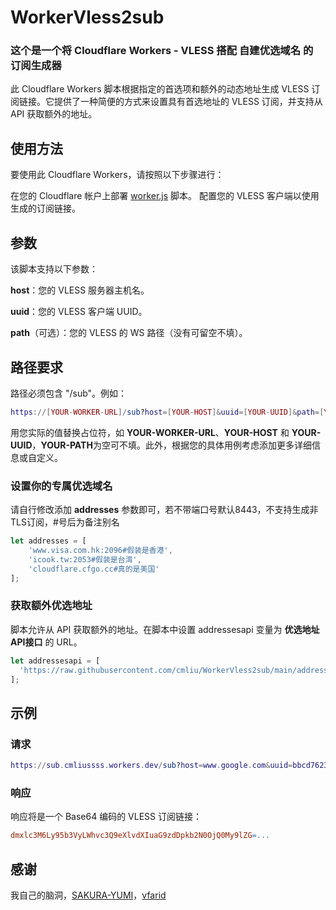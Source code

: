 # WorkerVless2sub
### 这个是一个将 Cloudflare Workers - VLESS 搭配 自建优选域名 的 订阅生成器
此 Cloudflare Workers 脚本根据指定的首选项和额外的动态地址生成 VLESS 订阅链接。它提供了一种简便的方式来设置具有首选地址的 VLESS 订阅，并支持从 API 获取额外的地址。

## 使用方法
要使用此 Cloudflare Workers，请按照以下步骤进行：

在您的 Cloudflare 帐户上部署 [worker.js](https://github.com/cmliu/WorkerVless2sub/blob/main/_worker.js) 脚本。
配置您的 VLESS 客户端以使用生成的订阅链接。

## 参数
该脚本支持以下参数：

**host**：您的 VLESS 服务器主机名。

**uuid**：您的 VLESS 客户端 UUID。

**path**（可选）：您的 VLESS 的 WS 路径（没有可留空不填）。

## 路径要求
路径必须包含 "/sub"。例如：

```lua
https://[YOUR-WORKER-URL]/sub?host=[YOUR-HOST]&uuid=[YOUR-UUID]&path=[YOUR-PATH]
```
用您实际的值替换占位符，如 **YOUR-WORKER-URL**、**YOUR-HOST** 和 **YOUR-UUID**，**YOUR-PATH**为空可不填。此外，根据您的具体用例考虑添加更多详细信息或自定义。

### 设置你的专属优选域名
请自行修改添加 **addresses** 参数即可，若不带端口号默认8443，不支持生成非TLS订阅，#号后为备注别名
```js
let addresses = [
	'www.visa.com.hk:2096#假装是香港',
	'icook.tw:2053#假装是台湾',
	'cloudflare.cfgo.cc#真的是美国'
];
```

### 获取额外优选地址
脚本允许从 API 获取额外的地址。在脚本中设置 addressesapi 变量为 **优选地址API接口** 的 URL。
```js
let addressesapi = [
  'https://raw.githubusercontent.com/cmliu/WorkerVless2sub/main/addressesapi.txt' //该接口只是示例，并不进行维护。可参考内容格式 自行搭建。
];
```

## 示例
### 请求
```lua
https://sub.cmliussss.workers.dev/sub?host=www.google.com&uuid=bbcd7623-bae1-4513-b177-f17f9c244327&path=ws
```

### 响应
响应将是一个 Base64 编码的 VLESS 订阅链接：

```makefile
dmxlc3M6Ly95b3VyLWhvc3Q9eXlvdXIuaG9zdDpkb2N0OjQ0My9lZG=...
```

## 感谢
我自己的脑洞，[SAKURA-YUMI](https://github.com/SAKURA-YUMI)，[vfarid](https://github.com/vfarid)


